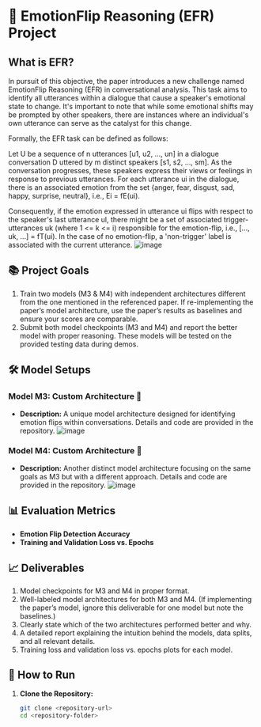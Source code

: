# 📝 EmotionFlip Reasoning (EFR) Project

## What is EFR?
In pursuit of this objective, the paper introduces a new challenge named EmotionFlip Reasoning (EFR) in conversational analysis. This task aims to identify all utterances within a dialogue that cause a speaker's emotional state to change. It's important to note that while some emotional shifts may be prompted by other speakers, there are instances where an individual's own utterance can serve as the catalyst for this change.

Formally, the EFR task can be defined as follows:

Let U be a sequence of n utterances [u1, u2, ..., un] in a dialogue conversation D uttered by m distinct speakers [s1, s2, ..., sm]. As the conversation progresses, these speakers express their views or feelings in response to previous utterances. For each utterance ui in the dialogue, there is an associated emotion from the set {anger, fear, disgust, sad, happy, surprise, neutral}, i.e., Ei = fE(ui).

Consequently, if the emotion expressed in utterance ui flips with respect to the speaker's last utterance ul, there might be a set of associated trigger-utterances uk (where 1 <= k <= i) responsible for the emotion-flip, i.e., [..., uk, ...] = fT(ui). In the case of no emotion-flip, a 'non-trigger' label is associated with the current utterance.
![image](https://github.com/user-attachments/assets/06ba9826-a198-4a32-8a17-a521b1921c40)

## 📚 Project Goals
1. Train two models (M3 & M4) with independent architectures different from the one mentioned in the referenced paper. If re-implementing the paper’s model architecture, use the paper’s results as baselines and ensure your scores are comparable.
2. Submit both model checkpoints (M3 and M4) and report the better model with proper reasoning. These models will be tested on the provided testing data during demos.

## 🛠️ Model Setups

### Model M3: Custom Architecture 🧠
- **Description:** A unique model architecture designed for identifying emotion flips within conversations. Details and code are provided in the repository.
![image](https://github.com/user-attachments/assets/9f5b6357-bf3d-4dc1-b2b7-50a0cc41994f)

### Model M4: Custom Architecture 🧠
- **Description:** Another distinct model architecture focusing on the same goals as M3 but with a different approach. Details and code are provided in the repository.
![image](https://github.com/user-attachments/assets/f337d01a-27ba-44fd-b0ca-78865b801b82)


## 📊 Evaluation Metrics
- **Emotion Flip Detection Accuracy**
- **Training and Validation Loss vs. Epochs**

## 📈 Deliverables
1. Model checkpoints for M3 and M4 in proper format.
2. Well-labeled model architectures for both M3 and M4. (If implementing the paper’s model, ignore this deliverable for one model but note the baselines.)
3. Clearly state which of the two architectures performed better and why.
4. A detailed report explaining the intuition behind the models, data splits, and all relevant details.
5. Training loss and validation loss vs. epochs plots for each model.


## 🚀 How to Run
1. **Clone the Repository:**
   ```sh
   git clone <repository-url>
   cd <repository-folder>
